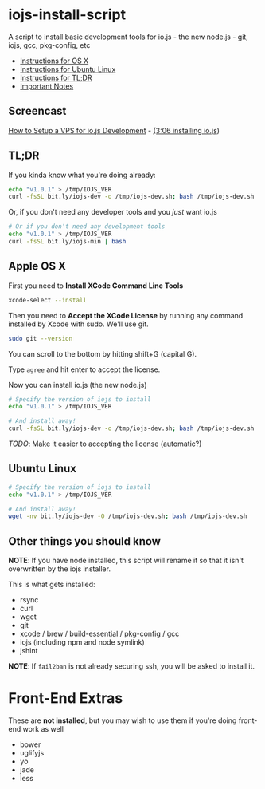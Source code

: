 # iojs-install-script

A script to install basic development tools for io.js - the new node.js - git, iojs, gcc, pkg-config, etc

* [Instructions for OS X](#apple-os-x)
* [Instructions for Ubuntu Linux](#ubuntu-linux)
* [Instructions for TL;DR](#tldr)
* [Important Notes](#other-things-you-should-know)

## Screencast

[How to Setup a VPS for io.js Development](https://www.youtube.com/watch?v=ypjzi1axH2A) - [(3:06 installing io.js](https://www.youtube.com/watch?v=ypjzi1axH2A#t=186))

## TL;DR

If you kinda know what you're doing already:

```bash
echo "v1.0.1" > /tmp/IOJS_VER
curl -fsSL bit.ly/iojs-dev -o /tmp/iojs-dev.sh; bash /tmp/iojs-dev.sh
```

Or, if you don't need any developer tools and you *just* want io.js

```bash
# Or if you don't need any development tools
echo "v1.0.1" > /tmp/IOJS_VER
curl -fsSL bit.ly/iojs-min | bash
```

## Apple OS X

First you need to **Install XCode Command Line Tools**

```bash
xcode-select --install
```

Then you need to **Accept the XCode License** by running any command installed by Xcode with sudo. We'll use git.

```bash
sudo git --version
```

You can scroll to the bottom by hitting shift+G (capital G).

Type `agree` and hit enter to accept the license.

Now you can install io.js (the new node.js)

```bash
# Specify the version of iojs to install
echo "v1.0.1" > /tmp/IOJS_VER

# And install away!
curl -fsSL bit.ly/iojs-dev -o /tmp/iojs-dev.sh; bash /tmp/iojs-dev.sh
```

*TODO*: Make it easier to accepting the license (automatic?)

## Ubuntu Linux

```bash
# Specify the version of iojs to install
echo "v1.0.1" > /tmp/IOJS_VER

# And install away!
wget -nv bit.ly/iojs-dev -O /tmp/iojs-dev.sh; bash /tmp/iojs-dev.sh
```

## Other things you should know

**NOTE**: If you have node installed, this script will rename it so that it isn't overwritten by the iojs installer.

This is what gets installed:

* rsync
* curl
* wget
* git
* xcode / brew / build-essential / pkg-config / gcc
* iojs (including npm and node symlink)
* jshint

**NOTE**: If `fail2ban` is not already securing ssh, you will be asked to install it.


Front-End Extras
================

These are **not installed**, but you may wish to use them if you're doing front-end work as well

* bower
* uglifyjs
* yo
* jade
* less
